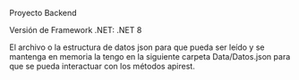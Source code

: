 Proyecto Backend

Versión de Framework .NET: .NET 8

El archivo o la estructura de datos json para que pueda ser leído y se mantenga en memoria la tengo en la siguiente carpeta Data/Datos.json para que se pueda interactuar con los métodos apirest.
